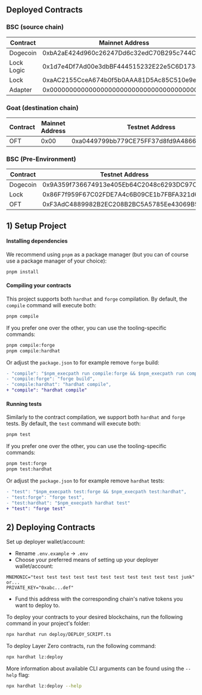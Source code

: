 ## Deployed Contracts

### BSC (source chain)

| Contract   | Mainnet Address                            | Testnet Address                            |
| ---------- | ------------------------------------------ | ------------------------------------------ |
| Dogecoin   | 0xbA2aE424d960c26247Dd6c32edC70B295c744C43 | 0x9A359f736674913e405Eb64C2048c6293DC97CbF |
| Lock Logic | 0x1d7e4Df7Ad00e3dbBF444515232E22e5C6D173e8 | 0x2d3B6b33E1cF574AB0d007A8154c8f97aa528795 |
| Lock       | 0xaAC2155CceA674b0f5b0AAA81D5Ac85C510e9e98 | 0x4461ccD816E9952Ebd0BaF0661ac4E28de0d5095 |
| Adapter    | 0x0000000000000000000000000000000000000000 | 0xa1952fFa805b9F2b711b61f005C6e56054cCA016 |

### Goat (destination chain)

| Contract | Mainnet Address | Testnet Address                            |
| -------- | --------------- | ------------------------------------------ |
| OFT      | 0x00            | 0xa0449799bb779CE75FF37d8fd9A486603F24B804 |

### BSC (Pre-Environment)

| Contract | Testnet Address                            |
| -------- | ------------------------------------------ |
| Dogecoin | 0x9A359f736674913e405Eb64C2048c6293DC97CbF |
| Lock     | 0x86F7f959F67C02FDE7A4c6B09CE1b7FBFA321d64 |
| OFT      | 0xF3AdC4889982B2EC208B2BC5A5785Ee43069B56B |

## 1) Setup Project

#### Installing dependencies

We recommend using `pnpm` as a package manager (but you can of course use a package manager of your choice):

```bash
pnpm install
```

#### Compiling your contracts

This project supports both `hardhat` and `forge` compilation. By default, the `compile` command will execute both:

```bash
pnpm compile
```

If you prefer one over the other, you can use the tooling-specific commands:

```bash
pnpm compile:forge
pnpm compile:hardhat
```

Or adjust the `package.json` to for example remove `forge` build:

```diff
- "compile": "$npm_execpath run compile:forge && $npm_execpath run compile:hardhat",
- "compile:forge": "forge build",
- "compile:hardhat": "hardhat compile",
+ "compile": "hardhat compile"
```

#### Running tests

Similarly to the contract compilation, we support both `hardhat` and `forge` tests. By default, the `test` command will execute both:

```bash
pnpm test
```

If you prefer one over the other, you can use the tooling-specific commands:

```bash
pnpm test:forge
pnpm test:hardhat
```

Or adjust the `package.json` to for example remove `hardhat` tests:

```diff
- "test": "$npm_execpath test:forge && $npm_execpath test:hardhat",
- "test:forge": "forge test",
- "test:hardhat": "$npm_execpath hardhat test"
+ "test": "forge test"
```

## 2) Deploying Contracts

Set up deployer wallet/account:

- Rename `.env.example` -> `.env`
- Choose your preferred means of setting up your deployer wallet/account:

```
MNEMONIC="test test test test test test test test test test test junk"
or...
PRIVATE_KEY="0xabc...def"
```

- Fund this address with the corresponding chain's native tokens you want to deploy to.

To deploy your contracts to your desired blockchains, run the following command in your project's folder:

```bash
npx hardhat run deploy/DEPLOY_SCRIPT.ts
```

To deploy Layer Zero contracts, run the following command:

```bash
npx hardhat lz:deploy
```

More information about available CLI arguments can be found using the `--help` flag:

```bash
npx hardhat lz:deploy --help
```
